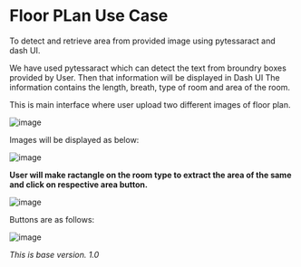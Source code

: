 # Floor PLan Use Case
To detect and retrieve area from provided image using pytessaract and dash UI.

We have used pytessaract which can detect the text from broundry boxes provided by User. Then that information will be displayed in Dash UI
The information contains the length, breath, type of room and area of the room.
 
This is main interface where user upload two different images of floor plan. 

![image](https://user-images.githubusercontent.com/52622703/173566756-f22db187-fbf9-4d20-975e-e38da6b55f88.png)

Images will be displayed as below:

![image](https://user-images.githubusercontent.com/52622703/173567001-d3cfefc9-ec17-4c89-8d32-7f6d1b601ae5.png)

**User will make ractangle on the room type to extract the area of the same and click on respective area button.**

![image](https://user-images.githubusercontent.com/52622703/173580261-643325df-9f7f-41e4-a452-25583492c849.png)

Buttons are as follows:

![image](https://user-images.githubusercontent.com/52622703/173567370-662e5a97-425b-4926-8cf7-7636e42c0e71.png)

*This is base version. 1.0*
